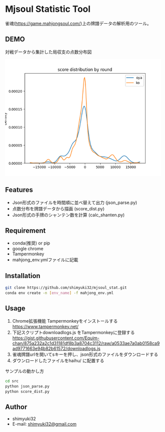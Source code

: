 # Mjsoul Statistic Tool

雀魂(https://game.mahjongsoul.com/)上の牌譜データの解析用のツール。


## DEMO

対戦データから集計した局収支の点数分布図

![Test Image 1](score_dist.png)

## Features
* Json形式のファイルを時間順に並べ替えて出力 (json_parse.py)
* 点数分布を牌譜データから描画 (score_dist.py)
* Json形式の手牌のシャンテン数を計算 (calc_shanten.py)

## Requirement

* conda(推奨) or pip
* google chrome 
* Tampermonkey
* mahjong_env.ymlファイルに記載

## Installation

```bash
git clone https://github.com/shimyuki32/mjsoul_stat.git
conda env create -n [env_name] -f mahjong_env.yml
```

## Usage
1. Chrome拡張機能 Tampermonkeyをインストールする
https://www.tampermonkey.net/
2. 下記スクリプトdownloadlogs.js をTampermonkeyに登録する
https://gist.githubusercontent.com/Equim-chan/875a232a2c1d31181df8b3a8704c3112/raw/a0533ae7a0ab0158ca9ad9771663e94b82b61572/downloadlogs.js
3. 雀魂牌譜urlを開いてsキーを押し、json形式のファイルをダウンロードする
4. ダウンロードしたファイルをhaihu/ に配置する

サンプルの動かし方
```bash
cd src
python json_parse.py
python score_dist.py
```
## Author
* shimyuki32
* E-mail: shimyuki32@gmail.com
